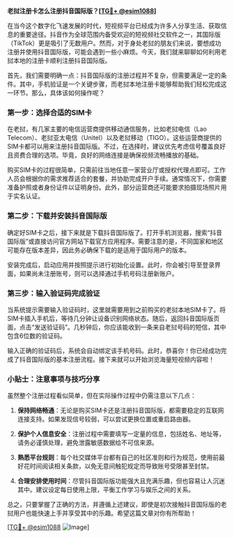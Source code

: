 **老挝注册卡怎么注册抖音国际版？[[TG💪+ @esim1088](https://t.me/s/esim1088)]**

在当今这个数字化飞速发展的时代，短视频平台已经成为许多人分享生活、获取信息的重要途径。抖音作为全球范围内备受欢迎的短视频社交软件之一，其国际版（TikTok）更是吸引了无数用户。然而，对于身处老挝的朋友们来说，要想成功注册并使用抖音国际版，可能会遇到一些小麻烦。今天，我们就来聊聊如何利用老挝本地的注册卡顺利注册抖音国际版。

首先，我们需要明确一点：抖音国际版的注册过程并不复杂，但需要满足一定的条件。其中，手机验证是一个关键步骤，而老挝本地注册卡能够帮助我们轻松完成这一环节。那么，具体该如何操作呢？

### 第一步：选择合适的SIM卡

在老挝，有几家主要的电信运营商提供移动通信服务，比如老挝电信（Lao Telecom）、老挝亚太电信（Unitel）以及老挝移动（TIGO）。这些运营商提供的SIM卡都可以用来注册抖音国际版。不过，在选择时，建议优先考虑信号覆盖良好且资费合理的选项。毕竟，良好的网络连接是确保视频流畅播放的基础。

购买SIM卡的过程很简单，只需前往当地任意一家营业厅或授权代理点即可。工作人员会根据你的需求推荐适合的套餐，并协助完成开户手续。通常情况下，你需要准备护照或者身份证件以证明身份。此外，部分运营商还可能要求拍摄现场照片用于实名认证。

### 第二步：下载并安装抖音国际版

确定好SIM卡之后，接下来就是下载抖音国际版了。打开手机浏览器，搜索“抖音国际版”或直接访问官方网站下载官方应用程序。需要注意的是，不同国家和地区可能存在版本差异，因此务必确保下载的是适用于国际用户的版本。

安装完成后，启动应用并按照提示进行初始化设置。此时，你会被引导至登录界面，如果尚未注册账号，则可以选择通过手机号码注册新账户。

### 第三步：输入验证码完成验证

当系统提示需要输入验证码时，这里就需要用到之前购买的老挝本地SIM卡了。将SIM卡插入手机后，等待几分钟让设备识别网络状态。随后，返回抖音国际版页面，点击“发送验证码”。几秒钟后，你应该能收到一条来自老挝号码的短信，其中包含6位数的验证码。

输入正确的验证码后，系统会自动绑定该手机号码。此时，恭喜你！你已经成功完成了抖音国际版的基本注册流程。接下来就可以开始浏览海量短视频内容啦！

### 小贴士：注意事项与技巧分享

虽然整个注册过程看似简单，但在实际操作过程中仍需注意以下几点：

1. **保持网络畅通**：无论是购买SIM卡还是注册抖音国际版，都需要稳定的互联网连接支持。如果发现信号较弱，可以尝试更换位置或重启路由器。

2. **保护个人信息安全**：注册过程中需要填写一定量的信息，包括姓名、地址等，请务必谨慎处理，避免泄露敏感数据给不可信来源。

3. **熟悉平台规则**：每个社交媒体平台都有自己的社区准则和行为规范，使用前最好花时间阅读相关条款，以免无意间触犯规定而导致账号受限甚至封禁。

4. **合理安排使用时间**：尽管抖音国际版功能强大且充满乐趣，但也容易让人沉迷其中。建议设定每日使用上限，平衡工作学习与娱乐之间的关系。

总之，只要掌握了正确的方法，并遵循上述建议，即使是初次接触抖音国际版的老挝用户也能快速上手并享受其中的乐趣。希望这篇文章对你有所帮助！

[[TG💪+ @esim1088](https://t.me/s/esim1088) ![Image](https://i.postimg.cc/4NQfJmqS/Snipaste-2025-05-13-00-14-12.png)]